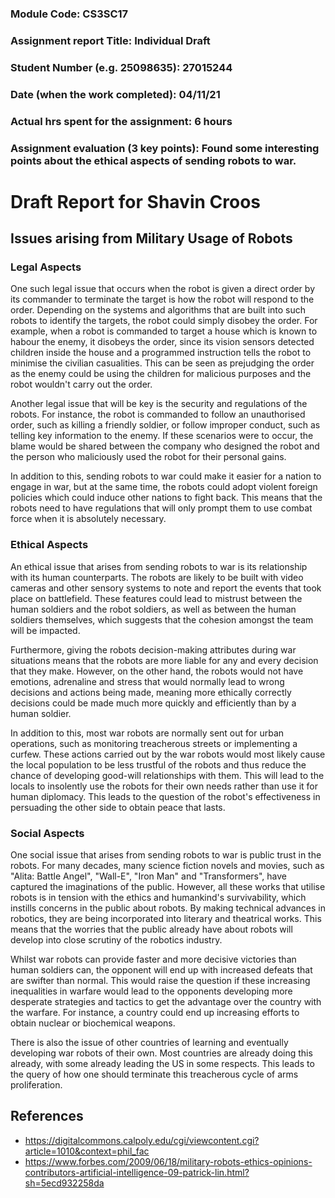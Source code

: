 ### Module Code: CS3SC17<br>
### Assignment report Title: Individual Draft<br>
### Student Number (e.g. 25098635): 27015244<br>
### Date (when the work completed): 04/11/21<br>
### Actual hrs spent for the assignment: 6 hours<br>
### Assignment evaluation (3 key points): Found some interesting points about the ethical aspects of sending robots to war.<br>

# Draft Report for Shavin Croos
## Issues arising from Military Usage of Robots

### Legal Aspects
One such legal issue that occurs when the robot is given a direct order by its commander to terminate the target is how the robot will respond to the order. Depending on the systems and algorithms that are built into such robots to identify the targets, the robot could simply disobey the order. For example, when a robot is commanded to target a house which is known to habour the enemy, it disobeys the order, since its vision sensors detected children inside the house and a programmed instruction tells the robot to minimise the civilian casualities. This can be seen as prejudging the order as the enemy could be using the children for malicious purposes and the robot wouldn't carry out the order.

Another legal issue that will be key is the security and regulations of the robots. For instance, the robot is commanded to follow an unauthorised order, such as killing a friendly soldier, or follow improper conduct, such as telling key information to the enemy. If these scenarios were to occur, the blame would be shared between the company who designed the robot and the person who maliciously used the robot for their personal gains.

In addition to this, sending robots to war could make it easier for a nation to engage in war, but at the same time, the robots could adopt violent foreign policies which could induce other nations to fight back. This means that the robots need to have regulations that will only prompt them to use combat force when it is absolutely necessary.

### Ethical Aspects
An ethical issue that arises from sending robots to war is its relationship with its human counterparts. The robots are likely to be built with video cameras and other sensory systems to note and report the events that took place on battlefield. These features could lead to mistrust between the human soldiers and the robot soldiers, as well as between the human soldiers themselves, which suggests that the cohesion amongst the team will be impacted.

Furthermore, giving the robots decision-making attributes during war situations means that the robots are more liable for any and every decision that they make. However, on the other hand, the robots would not have emotions, adrenaline and stress that would normally lead to wrong decisions and actions being made, meaning more ethically correctly decisions could be made much more quickly and efficiently than by a human soldier.

In addition to this, most war robots are normally sent out for urban operations, such as monitoring treacherous streets or implementing a curfew. These actions carried out by the war robots would most likely cause the local population to be less trustful of the robots and thus reduce the chance of developing good-will relationships with them. This will lead to the locals to insolently use the robots for their own needs rather than use it for human diplomacy. This leads to the question of the robot's effectiveness in persuading the other side to obtain peace that lasts.

### Social Aspects
One social issue that arises from sending robots to war is public trust in the robots. For many decades, many science fiction novels and movies, such as "Alita: Battle Angel", "Wall-E", "Iron Man" and "Transformers", have captured the imaginations of the public. However, all these works that utilise robots is in tension with the ethics and humankind's survivability, which instills concerns in the public about robots. By making technical advances in robotics, they are being incorporated into literary and theatrical works. This means that the worries that the public already have about robots will develop into close scrutiny of the robotics industry.

Whilst war robots can provide faster and more decisive victories than human soldiers can, the opponent will end up with increased defeats that are swifter than normal. This would raise the question if these increasing inequalities in warfare would lead to the opponents developing more desperate strategies and tactics to get the advantage over the country with the warfare. For instance, a country could end up increasing efforts to obtain nuclear or biochemical weapons.

There is also the issue of other countries of learning and eventually developing war robots of their own. Most countries are already doing this already, with some already leading the US in some respects. This leads to the query of how one should terminate this treacherous cycle of arms proliferation.

## References
- https://digitalcommons.calpoly.edu/cgi/viewcontent.cgi?article=1010&context=phil_fac
- https://www.forbes.com/2009/06/18/military-robots-ethics-opinions-contributors-artificial-intelligence-09-patrick-lin.html?sh=5ecd932258da
